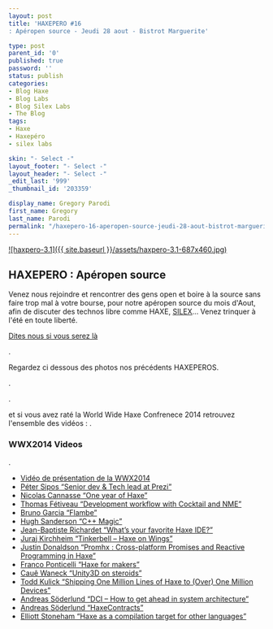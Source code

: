 ```yaml
---
layout: post
title: 'HAXEPERO #16
: Apéropen source - Jeudi 28 aout - Bistrot Marguerite'

type: post
parent_id: '0'
published: true
password: ''
status: publish
categories:
- Blog Haxe
- Blog Labs
- Blog Silex Labs
- The Blog
tags:
- Haxe
- Haxepéro
- silex labs

skin: "- Select -"
layout_footer: "- Select -"
layout_header: "- Select -"
_edit_last: '999'
_thumbnail_id: '203359'

display_name: Gregory Parodi
first_name: Gregory
last_name: Parodi
permalink: "/haxepero-16-aperopen-source-jeudi-28-aout-bistrot-marguerite/"
---
```


[![haxpero-3.1]({{ site.baseurl }}/assets/haxpero-3.1-687x460.jpg)](https://www.silexlabs.org/wp-content/uploads/2014/07/haxpero-3.1.jpg)

HAXEPERO
: Apéropen source
--------------------------

Venez nous rejoindre et rencontrer des gens open et boire à la source sans faire trop mal à votre bourse, pour notre apéropen source du mois d'Aout, afin de discuter des technos libre comme HAXE, [SILEX](http://silex.me "SILEX")... Venez trinquer à l'été en toute liberté.

[Dites nous si vous serez là](https://plus.google.com/events/cfctbdh3o6uqme8m3qrscophhrs?authkey=CNb81tanl5eMsQE "G+ Haxepéro")

.

Regardez ci dessous des photos nos précédents HAXEPEROS.



.

.

et si vous avez raté la World Wide Haxe Confrenece 2014 retrouvez l'ensemble des vidéos
: 
.

### WWX2014 Videos

.

*   [Vidéo de présentation de la WWX2014](https://www.silexlabs.org/?p=202977)
*   [Péter Sipos “Senior dev & Tech lead at Prezi”](https://www.silexlabs.org/?p=202977)
*   [Nicolas Cannasse “One year of Haxe”](https://www.silexlabs.org/?p=202725)
*   [Thomas Fétiveau “Development workflow with Cocktail and NME”](https://www.silexlabs.org/?p=202751)
*   [Bruno Garcia “Flambe”](https://www.silexlabs.org/?p=202765)
*   [Hugh Sanderson “C++ Magic”](https://www.silexlabs.org/?p=202807)
*   [Jean-Baptiste Richardet “What’s your favorite Haxe IDE?”](https://www.silexlabs.org/?p=202957)
*   [Juraj Kirchheim “Tinkerbell – Haxe on Wings”](https://www.silexlabs.org/?p=202939)
*   [Justin Donaldson “Promhx
: Cross-platform Promises and Reactive Programming in Haxe”](https://www.silexlabs.org/?p=202971)
*   [Franco Ponticelli “Haxe for makers”](https://www.silexlabs.org/?p=202990)
*   [Cauê Waneck “Unity3D on steroids”](https://www.silexlabs.org/?p=203012)
*   [Todd Kulick “Shipping One Million Lines of Haxe to (Over) One Million Devices”](https://www.silexlabs.org/?p=203004)
*   [Andreas Söderlund “DCI – How to get ahead in system architecture”](https://www.silexlabs.org/?p=203019)
*   [Andreas Söderlund “HaxeContracts”](https://www.silexlabs.org/?p=203019)
*   [Elliott Stoneham “Haxe as a compilation target for other languages”](https://www.silexlabs.org/?p=202984)